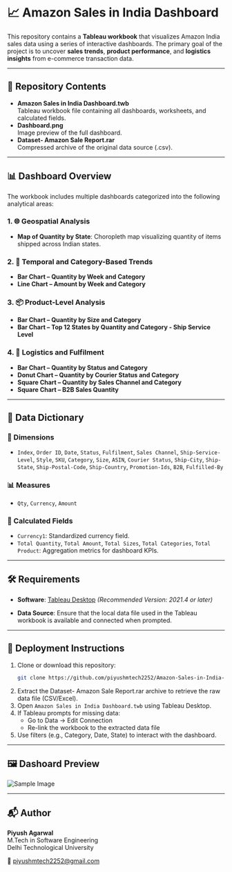 # 📈 Amazon Sales in India Dashboard

This repository contains a **Tableau workbook** that visualizes Amazon India sales data using a series of interactive dashboards. The primary goal of the project is to uncover **sales trends**, **product performance**, and **logistics insights** from e-commerce transaction data.




---

## 📁 Repository Contents

- **Amazon Sales in India Dashboard.twb**  
  Tableau workbook file containing all dashboards, worksheets, and calculated fields.
- **Dashboard.png**  
  Image preview of the full dashboard.
- **Dataset- Amazon Sale Report.rar**  
  Compressed archive of the original data source (.csv).

---

## 📊 Dashboard Overview

The workbook includes multiple dashboards categorized into the following analytical areas:

### 1. 🌐 Geospatial Analysis
- **Map of Quantity by State**: Choropleth map visualizing quantity of items shipped across Indian states.

### 2. 📅 Temporal and Category-Based Trends
- **Bar Chart – Quantity by Week and Category**  
- **Line Chart – Amount by Week and Category**

### 3. 📦 Product-Level Analysis
- **Bar Chart – Quantity by Size and Category**  
- **Bar Chart – Top 12 States by Quantity and Category - Ship Service Level**

### 4. 🚚 Logistics and Fulfilment
- **Bar Chart – Quantity by Status and Category**  
- **Donut Chart – Quantity by Courier Status and Category**  
- **Square Chart – Quantity by Sales Channel and Category**  
- **Square Chart – B2B Sales Quantity**

---

## 🧮 Data Dictionary

### 📐 Dimensions
- `Index`, `Order ID`, `Date`, `Status`, `Fulfilment`, `Sales Channel`, `Ship-Service-Level`, `Style`, `SKU`, `Category`, `Size`, `ASIN`, `Courier Status`, `Ship-City`, `Ship-State`, `Ship-Postal-Code`, `Ship-Country`, `Promotion-Ids`, `B2B`, `Fulfilled-By`

### 📊 Measures
- `Qty`, `Currency`, `Amount`

### 🧠 Calculated Fields
- `Currency1`: Standardized currency field.  
- `Total Quantity`, `Total Amount`, `Total Sizes`, `Total Categories`, `Total Product`: Aggregation metrics for dashboard KPIs.

---

## 🛠️ Requirements

- **Software**: [Tableau Desktop](https://www.tableau.com/products/desktop)  _(Recommended Version: 2021.4 or later)_

- **Data Source**: Ensure that the local data file used in the Tableau workbook is available and connected when prompted.

---

## 🚀 Deployment Instructions

1. Clone or download this repository:
   ```bash
   git clone https://github.com/piyushmtech2252/Amazon-Sales-in-India-Dashboard.git
2. Extract the Dataset- Amazon Sale Report.rar archive to retrieve the raw data file (CSV/Excel).
3. Open `Amazon Sales in India Dashboard.twb` using Tableau Desktop.
4. If Tableau prompts for missing data:
   - Go to Data → Edit Connection
   - Re-link the workbook to the extracted data file
5. Use filters (e.g., Category, Date, State) to interact with the dashboard.

---

## 🖼️ Dashoard Preview

![Sample Image](Dashboard.png)

---

## 📬 Author

**Piyush Agarwal**  
M.Tech in Software Engineering  
Delhi Technological University  

📧 piyushmtech2252@gmail.com



